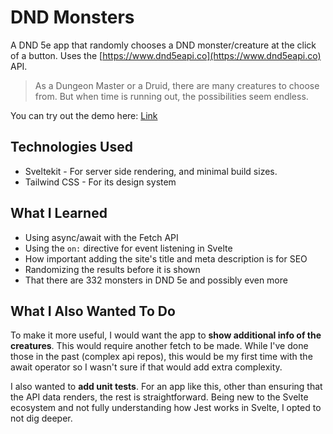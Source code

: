 # DND Monsters

A DND 5e app that randomly chooses a DND monster/creature at the click of a button. Uses the [https://www.dnd5eapi.co](https://www.dnd5eapi.co) API.
​
> As a Dungeon Master or a Druid, there are many creatures to choose from. But when time is running out, the possibilities seem endless.
​

You can try out the demo here: [Link](https://dnd-monsters-iota.vercel.app)
​
## Technologies Used
* Sveltekit - For server side rendering, and minimal build sizes.
* Tailwind CSS - For its design system

## What I Learned
* Using async/await with the Fetch API
* Using the `on:` directive for event listening in Svelte
* How important adding the site's title and meta description is for SEO
* Randomizing the results before it is shown
* That there are 332 monsters in DND 5e and possibly even more

## What I Also Wanted To Do
To make it more useful, I would want the app to **show additional info of the creatures**. This would require another fetch to be made. While I've done those in the past (complex api repos), this would be my first time with the await operator so I wasn't sure if that would add extra complexity.

I also wanted to **add unit tests**. For an app like this, other than ensuring that the API data renders, the rest is straightforward. Being new to the Svelte ecosystem and not fully understanding how Jest works in Svelte, I opted to not dig deeper.
